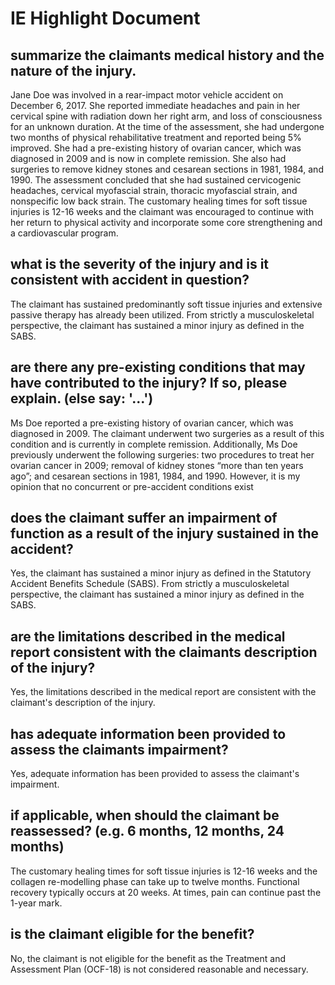 # IE Highlight Document


## summarize the claimants medical history and the nature of the injury.
Jane Doe was involved in a rear-impact motor vehicle accident on December 6, 2017. She reported immediate headaches and pain in her cervical spine with radiation down her right arm, and loss of consciousness for an unknown duration. At the time of the assessment, she had undergone two months of physical rehabilitative treatment and reported being 5% improved. She had a pre-existing history of ovarian cancer, which was diagnosed in 2009 and is now in complete remission. She also had surgeries to remove kidney stones and cesarean sections in 1981, 1984, and 1990. The assessment concluded that she had sustained cervicogenic headaches, cervical myofascial strain, thoracic myofascial strain, and nonspecific low back strain. The customary healing times for soft tissue injuries is 12-16 weeks and the claimant was encouraged to continue with her return to physical activity and incorporate some core strengthening and a cardiovascular program.

## what is the severity of the injury and is it consistent with accident in question?
The claimant has sustained predominantly soft tissue injuries and extensive passive therapy has already been utilized. From strictly a musculoskeletal perspective, the claimant has sustained a minor injury as defined in the SABS.

## are there any pre-existing conditions that may have contributed to the injury? If so, please explain. (else say: '...')
Ms Doe reported a pre-existing history of ovarian cancer, which was diagnosed in 2009. The claimant underwent two surgeries as a result of this condition and is currently in complete remission. Additionally, Ms Doe previously underwent the following surgeries: two procedures to treat her ovarian cancer in 2009; removal of kidney stones “more than ten years ago”; and cesarean sections in 1981, 1984, and 1990. However, it is my opinion that no concurrent or pre-accident conditions exist

## does the claimant suffer an impairment of function as a result of the injury sustained in the accident?
Yes, the claimant has sustained a minor injury as defined in the Statutory Accident Benefits Schedule (SABS). From strictly a musculoskeletal perspective, the claimant has sustained a minor injury as defined in the SABS.

## are the limitations described in the medical report consistent with the claimants description of the injury?
Yes, the limitations described in the medical report are consistent with the claimant's description of the injury.

## has adequate information been provided to assess the claimants impairment?
Yes, adequate information has been provided to assess the claimant's impairment.

## if applicable, when should the claimant be reassessed? (e.g. 6 months, 12 months, 24 months)
The customary healing times for soft tissue injuries is 12-16 weeks and the collagen re-modelling phase can take up to twelve months. Functional recovery typically occurs at 20 weeks. At times, pain can continue past the 1-year mark.

## is the claimant eligible for the benefit?
No, the claimant is not eligible for the benefit as the Treatment and Assessment Plan (OCF-18) is not considered reasonable and necessary.

